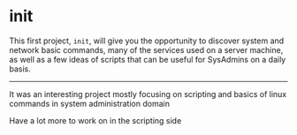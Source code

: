 # init

This first project, `init`, will give you the opportunity to discover system and network
basic commands, many of the services used on a server machine, as well as a few ideas of
scripts that can be useful for SysAdmins on a daily basis.

---

It was an interesting project mostly focusing on scripting and basics of linux commands in system administration domain

Have a lot more to work on in the scripting side